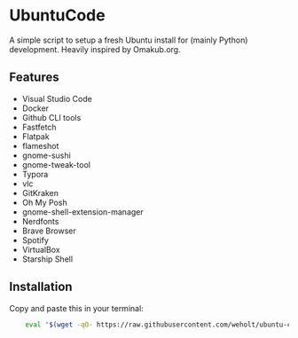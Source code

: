 # UbuntuCode

A simple script to setup a fresh Ubuntu install for (mainly Python) development.
Heavily inspired by Omakub.org.

## Features
- Visual Studio Code
- Docker 
- Github CLI tools
- Fastfetch
- Flatpak
- flameshot
- gnome-sushi
- gnome-tweak-tool
- Typora
- vlc
- GitKraken
- Oh My Posh
- gnome-shell-extension-manager
- Nerdfonts
- Brave Browser
- Spotify
- VirtualBox
- Starship Shell

## Installation

Copy and paste this in your terminal:

``` bash
    eval "$(wget -qO- https://raw.githubusercontent.com/weholt/ubuntu-code/master/install.sh)"
```
